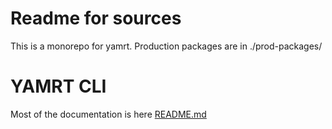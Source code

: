 # Readme for sources

This is a monorepo for yamrt. Production packages are in ./prod-packages/

# YAMRT CLI 
Most of the documentation is here
[README.md](./prod-packages/yamrt/README.md)